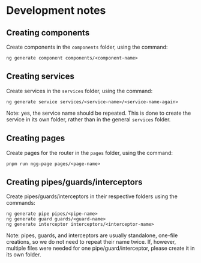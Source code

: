 # Development notes

## Creating components

Create components in the `components` folder, using the command:

```
ng generate component components/<component-name>
```

## Creating services

Create services in the `services` folder, using the command:

```
ng generate service services/<service-name>/<service-name-again>
```

Note: yes, the service name should be repeated. This is done to create the service in its own folder, rather than in the general `services` folder.

## Creating pages

Create pages for the router in the `pages` folder, using the command:

```
pnpm run ngg-page pages/<page-name>
```

## Creating pipes/guards/interceptors

Create pipes/guards/interceptors in their respective folders using the commands:

```
ng generate pipe pipes/<pipe-name>
ng generate guard guards/<guard-name>
ng generate interceptor interceptors/<interceptor-name>
```

Note: pipes, guards, and interceptors are usually standalone, one-file creations, so we do not need to repeat their name twice. If, however, multiple files were needed for one pipe/guard/interceptor, please create it in its own folder.
